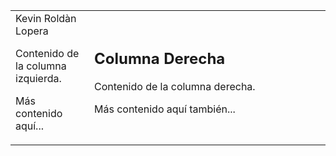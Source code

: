 <!DOCTYPE html>
<html lang="es">
<head>
  <meta charset="UTF-8">
</head>
<body>
  <table width="100%">
    <tr>
      <td width="25%" valign="top">
        Kevin Roldàn Lopera 
        <p>Contenido de la columna izquierda.</p>
        <p>Más contenido aquí...</p>
      </td>
      <td width="75%" valign="left">
        <h2>Columna Derecha</h2>
        <p>Contenido de la columna derecha.</p>
        <p>Más contenido aquí también...</p>
      </td>
    </tr>
  </table>
</body>
</html>
